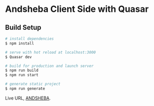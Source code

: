 # Andsheba Client Side with Quasar

## Build Setup

```bash
# install dependencies
$ npm install

# serve with hot reload at localhost:3000
$ Quasar dev

# build for production and launch server
$ npm run build
$ npm run start

# generate static project
$ npm run generate
```

Live URL, [ANDSHEBA](http://andsheba.com).
